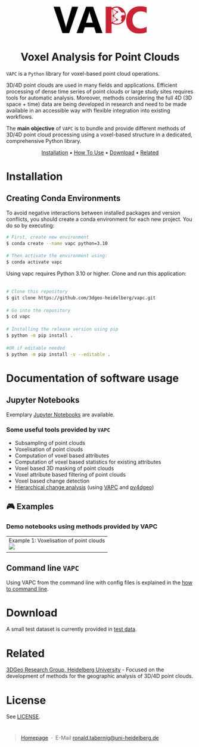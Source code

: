 <!-- <p align="center">Welcome to ...
  <img src="https://github.com/3dgeo-heidelberg/vapc/blob/main/img/vapc_logo_temp.png?raw=true" height="150px">
</p>
<!-- <h1 align="center">
  <br>
  vapc
  <br>
</h1> -->
<h1 align="center"><img src="img/vapc_logo.png" width=250></h4>
<h1 align="center"><strong>V</strong>oxel <strong>A</strong>nalysis for <strong>P</strong>oint <strong>C</strong>louds</h4>

`VAPC` is a `Python` library for voxel-based point cloud operations.

3D/4D point clouds are used in many fields and applications. Efficient processing of dense time series of point clouds or large study sites requires tools for automatic analysis. Moreover, methods considering the full 4D (3D space + time) data are being developed in research and need to be made available in an accessible way with flexible integration into existing workflows.

The **main objective** of `VAPC` is to bundle and provide different methods of 3D/4D point cloud processing using a voxel-based structure in a dedicated, comprehensive Python library.

<p align="center">
  <a href="#installation">Installation</a> •
  <a href="#documentation-of-software-usage">How To Use</a> •
  <a href="#download">Download</a> •
  <a href="#related">Related</a>
</p>

# Installation

## Creating Conda Environments
To avoid negative interactions between installed packages and version conflicts, you should create a conda environment for each new project. You do so by executing:
```bash
# First, create new environment
$ conda create --name vapc python=3.10

# Then activate the environment using:
$ conda activate vapc

```

Using vapc requires Python 3.10 or higher.
Clone and run this application:

```bash

# Clone this repository
$ git clone https://github.com/3dgeo-heidelberg/vapc.git

# Go into the repository
$ cd vapc

# Installing the release version using pip
$ python -m pip install .

#OR if editable needed
$ python -m pip install -v --editable .

```

# Documentation of software usage
## Jupyter Notebooks
Exemplary [Jupyter Notebooks](./jupyter) are available.

### Some useful tools provided by `VAPC`
* Subsampling of point clouds
* Voxelisation of point clouds
* Computation of voxel based attributes
* Computation of voxel based statistics for existing attributes
* Voxel based 3D masking of point clouds
* Voxel attribute based filtering of point clouds
* Voxel based change detection
* [Hierarchical change analysis](https://doi.org/10.5445/IR/1000180377) (using [VAPC](https://github.com/3dgeo-heidelberg/vapc) and [py4dgeo](https://github.com/3dgeo-heidelberg/py4dgeo)) 

## 🎮 Examples

### Demo notebooks using methods provided by VAPC
|                                                                                                                                                              |
|--------------------------------------------------------------------------------------------------------------------------------------------------------------|
| Example 1: Voxelisation of point clouds <br> <a href="https://github.com/3dgeo-heidelberg/vapc/blob/subsample/jupyter/tool_voxelize_point_cloud.ipynb"><img src="img/tree_voxelized.gif" width=500></a> |
<!--
| [![Example #](img/...)](link)          |
-->

## Command line `VAPC`
Using VAPC from the command line with config files is explained in the [how to command line](how_to_command_line.md). 

# Download
A small test dataset is currently provided in [test data](./tests/test_data).

# Related

[3DGeo Research Group, Heidelberg University](https://github.com/3dgeo-heidelberg) - Focused on the development of methods for the geographic analysis of 3D/4D point clouds.

# License
See [LICENSE](LICENSE).

# 
> [Homepage](https://www.geog.uni-heidelberg.de/en/3dgeo) &nbsp;&middot;&nbsp; E-Mail [ronald.tabernig@uni-heidelberg.de](ronald.tabernig@uni-heidelberg.de)

